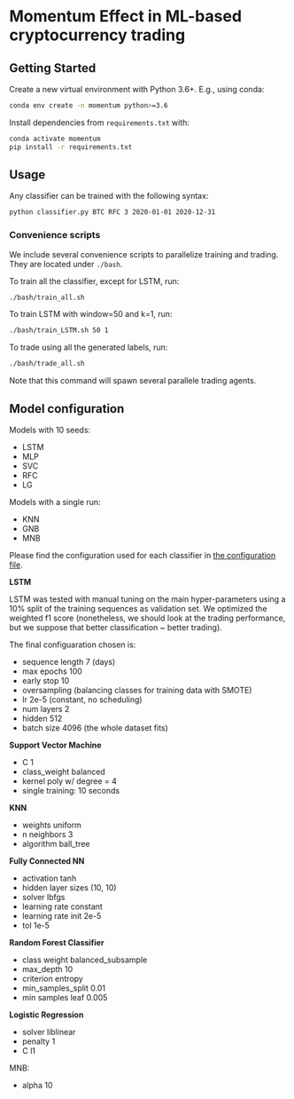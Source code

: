 # Momentum Effect in ML-based cryptocurrency trading

## Getting Started

Create a new virtual environment with Python 3.6+. E.g., using conda:

```bash
conda env create -n momentum python>=3.6
```

Install dependencies from `requirements.txt` with:

```bash
conda activate momentum
pip install -r requirements.txt
```

## Usage

Any classifier can be trained with the following syntax:

```bash
python classifier.py BTC RFC 3 2020-01-01 2020-12-31
```

### Convenience scripts

We include several convenience scripts to parallelize training and trading. They are located
under `./bash`.

To train all the classifier, except for LSTM, run:

```bash
./bash/train_all.sh
```

To train LSTM with window=50 and k=1, run:
```bash
./bash/train_LSTM.sh 50 1
```

To trade using all the generated labels, run:
```bash
./bash/trade_all.sh
```
Note that this command will spawn several parallele trading agents.

## Model configuration

Models with 10 seeds:
- LSTM
- MLP
- SVC
- RFC
- LG

Models with a single run:
- KNN
- GNB
- MNB

Please find the configuration used for each classifier in [the configuration file](config.py).

**LSTM**

LSTM was tested with manual tuning on the main hyper-parameters using a 10% split of
the training sequences as validation set.
We optimized the weighted f1 score (nonetheless, we should look at the trading performance,
but we suppose that better classification ~ better trading).

The final configuaration chosen is:

- sequence length 7 (days)
- max epochs 100
- early stop 10
- oversampling (balancing classes for training data with SMOTE)
- lr 2e-5 (constant, no scheduling)
- num layers 2
- hidden 512
- batch size 4096 (the whole dataset fits)

**Support Vector Machine**
- C 1
- class_weight balanced
- kernel poly w/ degree = 4
- single training: 10 seconds

**KNN**
- weights uniform
- n neighbors 3
- algorithm ball_tree

**Fully Connected NN**

- activation tanh
- hidden layer sizes (10, 10)
- solver lbfgs
- learning rate constant
- learning rate init 2e-5
- tol 1e-5

**Random Forest Classifier**
- class weight balanced_subsample
- max_depth 10
- criterion entropy
- min_samples_split 0.01
- min samples leaf 0.005

**Logistic Regression**
- solver liblinear
- penalty 1
- C l1

MNB:
- alpha 10
